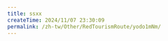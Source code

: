 ```yaml
---
title: ssxx
createTime: 2024/11/07 23:30:09
permalink: /zh-tw/Other/RedTourismRoute/yodo1mNm/
---
```


